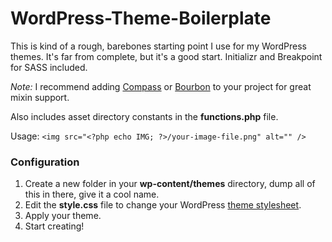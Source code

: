 WordPress-Theme-Boilerplate
===========================

This is kind of a rough, barebones starting point I use for my WordPress themes. It's far from complete, but it's a good start. Initializr and Breakpoint for SASS included.

*Note:* I recommend adding [Compass](http://compass-style.org/) or [Bourbon](http://bourbon.io/) to your project for great mixin support.

Also includes asset directory constants in the **functions.php** file.

Usage: `<img src="<?php echo IMG; ?>/your-image-file.png" alt="" />`

### Configuration

1. Create a new folder in your **wp-content/themes** directory, dump all of this in there, give it a cool name.
2. Edit the **style.css** file to change your WordPress [theme stylesheet](http://codex.wordpress.org/Theme_Development).
3. Apply your theme.
4. Start creating!
